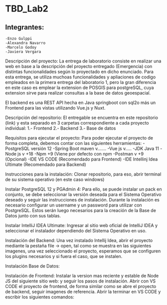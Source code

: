 # TBD_Lab2

## Integrantes: 
	-Enzo Gulppi
	-Alexandra Navarro
	-Marcelo Godoy
	-Javiera Vergara

Descripción del proyecto:
La entrega de laboratorio consiste en realizar una web en base a la descripción del proyecto entregado (Emergencia) con distintas funcionalidades según lo proyectado en dicho enunciado. Para esta entrega, se utiliza muchoas funcionalidades y apliaciones de codigo empleados en la primera entrega del laboratorio 1, pero la gran diferencia en este caso es emplear la extension de POSGIS para postgreSQL, cuya extension sirve para realizar consultas a la base de datos geoespacial.

El backend es una REST API hecha en Java springboot con sql2o más un Frontend para las vistas utilizando Vue.js y Nuxt.

Descripción del repositorio:
El entregable se encuentra en este repositorio (link) y esta separado en 3 carpetas correspondiente a cada proyecto individual:
	1.- Frontend
	2.- Backend
	3.- Base de datos

Requisitos para ejecutar el proyecto:
Para poder ejecutar el proyecto de forma completa, debemos contar con las siguientes herramientas:
	-PostgreSQL versión 12
	-Spring Boot maven v…….
	-Vue js v…..
	-JDK Java 11
	-Node js v +18
	-Npm +9 (Viene por defecto con npm
	-Postman v +9 (Opcional)
	-IDE VS CODE (Recomendado para Frontend)
	-IDE Intellinj Idea Ultimate (Recomendado para Backend)

Instrucciones para la instalación:
Clonar repositorio, para eso, abrir terminal de su sistema operativo (en este caso windows)

Instalar PostgreSQL 12 y PGAdmin 4: Para ello, se puede instalar un pack en conjunto, se debe seleccionar la versión deseada para el Sistema Operativo deseado y seguir las instrucciones de instalación. Durante la instalación es necesario configurar un username y un password para utilizar con PostgreSQL. Estos serán luego necesarios para la creación de la Base de Datos junto con sus tablas.

Instalar IntelliJ IDEA Ultimate: Ingresar al sitio web oficial de IntelliJ IDEA y seleccionar el instalador dependiendo del Sistema Operativo en uso.

Instalación del Backend:
Una vez instalado Intellij Idea, abrir el proyecto mediante la pestaña file → open, tal como se muestra en las siguientes imagenes, una vez seleccionado el proyecto, esperamos que se configuren los plugins necesarios y si fuera el caso, que se instalen.

Instalación Base de Datos:

Instalación de Frontend:
Instalar la version mas reciente y estable de Node JS del siguiente sitio web:       y seguir los pasos de instalación.
Abrir con VS CODE el proyecto de frontend, de forma similar como se abre el proyecto de backend, seguir imagenes de referencia.
Abrir la terminar en VS CODE y escribir los siguientes comandos:

